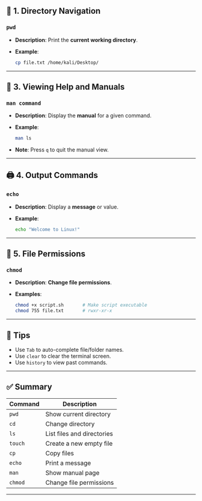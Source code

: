 ## 📁 1. Directory Navigation
### `pwd`
- **Description**: Print the **current working directory**.

* **Example**:

  ```bash
  cp file.txt /home/kali/Desktop/
  ```

---

## 📘 3. Viewing Help and Manuals

### `man command`

* **Description**: Display the **manual** for a given command.
* **Example**:

  ```bash
  man ls
  ```
* **Note**: Press `q` to quit the manual view.

---

## 🖨️ 4. Output Commands

### `echo`

* **Description**: Display a **message** or value.
* **Example**:

  ```bash
  echo "Welcome to Linux!"
  ```

---

## 🔐 5. File Permissions

### `chmod`

* **Description**: **Change file permissions**.
* **Examples**:

  ```bash
  chmod +x script.sh       # Make script executable
  chmod 755 file.txt       # rwxr-xr-x
  ```

---

## 🧠 Tips

* Use `Tab` to auto-complete file/folder names.
* Use `clear` to clear the terminal screen.
* Use `history` to view past commands.

---

## ✅ Summary

| Command | Description                |
| ------- | -------------------------- |
| `pwd`   | Show current directory     |
| `cd`    | Change directory           |
| `ls`    | List files and directories |
| `touch` | Create a new empty file    |
| `cp`    | Copy files                 |
| `echo`  | Print a message            |
| `man`   | Show manual page           |
| `chmod` | Change file permissions    |

---

